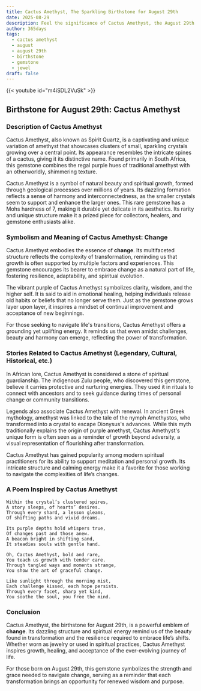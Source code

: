 ```yaml
---
title: Cactus Amethyst, The Sparkling Birthstone for August 29th
date: 2025-08-29
description: Feel the significance of Cactus Amethyst, the August 29th birthstone symbolizing Change. Let its beauty and meaning brighten your day.
author: 365days
tags:
  - cactus amethyst
  - august
  - august 29th
  - birthstone
  - gemstone
  - jewel
draft: false
---
```


{{< youtube id="m4iSDL2VuSk" >}}

## Birthstone for August 29th: Cactus Amethyst

### Description of Cactus Amethyst

Cactus Amethyst, also known as Spirit Quartz, is a captivating and unique variation of amethyst that showcases clusters of small, sparkling crystals growing over a central point. Its appearance resembles the intricate spines of a cactus, giving it its distinctive name. Found primarily in South Africa, this gemstone combines the regal purple hues of traditional amethyst with an otherworldly, shimmering texture.

Cactus Amethyst is a symbol of natural beauty and spiritual growth, formed through geological processes over millions of years. Its dazzling formation reflects a sense of harmony and interconnectedness, as the smaller crystals seem to support and enhance the larger ones. This rare gemstone has a Mohs hardness of 7, making it durable yet delicate in its aesthetics. Its rarity and unique structure make it a prized piece for collectors, healers, and gemstone enthusiasts alike.

### Symbolism and Meaning of Cactus Amethyst: Change

Cactus Amethyst embodies the essence of **change**. Its multifaceted structure reflects the complexity of transformation, reminding us that growth is often supported by multiple factors and experiences. This gemstone encourages its bearer to embrace change as a natural part of life, fostering resilience, adaptability, and spiritual evolution.

The vibrant purple of Cactus Amethyst symbolizes clarity, wisdom, and the higher self. It is said to aid in emotional healing, helping individuals release old habits or beliefs that no longer serve them. Just as the gemstone grows layer upon layer, it inspires a mindset of continual improvement and acceptance of new beginnings.

For those seeking to navigate life's transitions, Cactus Amethyst offers a grounding yet uplifting energy. It reminds us that even amidst challenges, beauty and harmony can emerge, reflecting the power of transformation.

### Stories Related to Cactus Amethyst (Legendary, Cultural, Historical, etc.)

In African lore, Cactus Amethyst is considered a stone of spiritual guardianship. The indigenous Zulu people, who discovered this gemstone, believe it carries protective and nurturing energies. They used it in rituals to connect with ancestors and to seek guidance during times of personal change or community transitions.

Legends also associate Cactus Amethyst with renewal. In ancient Greek mythology, amethyst was linked to the tale of the nymph Amethystos, who transformed into a crystal to escape Dionysus's advances. While this myth traditionally explains the origin of purple amethyst, Cactus Amethyst's unique form is often seen as a reminder of growth beyond adversity, a visual representation of flourishing after transformation.

Cactus Amethyst has gained popularity among modern spiritual practitioners for its ability to support meditation and personal growth. Its intricate structure and calming energy make it a favorite for those working to navigate the complexities of life’s changes.

### A Poem Inspired by Cactus Amethyst

```
Within the crystal’s clustered spires,  
A story sleeps, of hearts’ desires.  
Through every shard, a lesson gleams,  
Of shifting paths and vivid dreams.  

Its purple depths hold whispers true,  
Of changes past and those anew.  
A beacon bright in shifting sand,  
It steadies souls with gentle hand.  

Oh, Cactus Amethyst, bold and rare,  
You teach us growth with tender care.  
Through tangled ways and moments strange,  
You show the art of graceful change.  

Like sunlight through the morning mist,  
Each challenge kissed, each hope persists.  
Through every facet, sharp yet kind,  
You soothe the soul, you free the mind.
```

### Conclusion

Cactus Amethyst, the birthstone for August 29th, is a powerful emblem of **change**. Its dazzling structure and spiritual energy remind us of the beauty found in transformation and the resilience required to embrace life’s shifts. Whether worn as jewelry or used in spiritual practices, Cactus Amethyst inspires growth, healing, and acceptance of the ever-evolving journey of life.

For those born on August 29th, this gemstone symbolizes the strength and grace needed to navigate change, serving as a reminder that each transformation brings an opportunity for renewed wisdom and purpose.